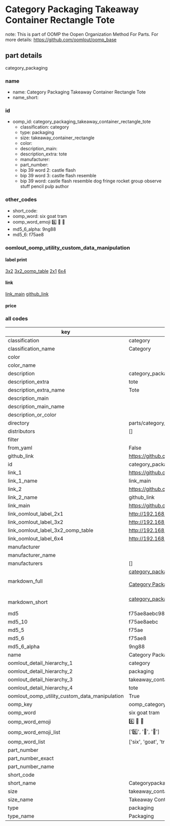 # Category Packaging Takeaway Container Rectangle Tote  

note: This is part of OOMP the Oopen Organization Method For Parts. For more details: https://github.com/oomlout/oomp_base

##  part details



category_packaging

### name
* name: Category Packaging Takeaway Container Rectangle Tote
* name_short: 
### id
* oomp_id: category_packaging_takeaway_container_rectangle_tote
  * classification: category
  * type: packaging
  * size: takeaway_container_rectangle
  * color: 
  * description_main: 
  * description_extra: tote
  * manufacturer: 
  * part_number: 
  * bip 39 word 2: castle flash
  * bip 39 word 3: castle flash resemble
  * bip 39 word: castle flash resemble dog fringe rocket group observe stuff pencil pulp author

### other_codes
* short_code: 
* oomp_word: six goat tram
* oomp_word_emoji :six: :goat: :tram:
* md5_6_alpha: 9ng88
* md5_6: f75ae8






### oomlout_oomp_utility_custom_data_manipulation
#### label print
[3x2](http://192.168.1.245:1112/?label=oomp%209ng88)
[3x2_oomp_table](http://192.168.1.107:1112/?label=oomp%209ng88)
[2x1](http://192.168.1.242:1112/?label=oomp%209ng88)
[6x4](http://192.168.1.55:1112/?label=oomp%209ng88)    

#### link

[link_main](https://github.com/oomlout/oomlout_oomp_current_version_messy/tree/main/parts/category_packaging_takeaway_container_rectangle_tote) [github_link](https://github.com/oomlout/oomlout_oomp_part_src/tree/main/parts/category_packaging_takeaway_container_rectangle_tote)                             

#### price







### all codes 
| key | value |  
| --- | --- |  
| classification | category |  
| classification_name | Category |  
| color |  |  
| color_name |  |  
| description | category_packaging |  
| description_extra | tote |  
| description_extra_name | Tote |  
| description_main |  |  
| description_main_name |  |  
| description_or_color |   |  
| directory | parts/category_packaging_takeaway_container_rectangle_tote |  
| distributors | [] |  
| filter |  |  
| from_yaml | False |  
| github_link | https://github.com/oomlout/oomlout_oomp_part_src/tree/main/parts/category_packaging_takeaway_container_rectangle_tote |  
| id | category_packaging_takeaway_container_rectangle_tote |  
| link_1 | https://github.com/oomlout/oomlout_oomp_current_version_messy/tree/main/parts/category_packaging_takeaway_container_rectangle_tote |  
| link_1_name | link_main |  
| link_2 | https://github.com/oomlout/oomlout_oomp_part_src/tree/main/parts/category_packaging_takeaway_container_rectangle_tote |  
| link_2_name | github_link |  
| link_main | https://github.com/oomlout/oomlout_oomp_current_version_messy/tree/main/parts/category_packaging_takeaway_container_rectangle_tote |  
| link_oomlout_label_2x1 | http://192.168.1.242:1112/?label=oomp%209ng88 |  
| link_oomlout_label_3x2 | http://192.168.1.245:1112/?label=oomp%209ng88 |  
| link_oomlout_label_3x2_oomp_table | http://192.168.1.107:1112/?label=oomp%209ng88 |  
| link_oomlout_label_6x4 | http://192.168.1.55:1112/?label=oomp%209ng88 |  
| manufacturer |  |  
| manufacturer_name |  |  
| manufacturers | [] |  
| markdown_full | [category_packaging_takeaway_container_rectangle_tote](https://github.com/oomlout/oomlout_oomp_current_version_messy/tree/main/parts/category_packaging_takeaway_container_rectangle_tote)<br>[](https://github.com/oomlout/oomlout_oomp_current_version_messy/tree/main/parts/category_packaging_takeaway_container_rectangle_tote)<br>[Category Packaging Takeaway Container Rectangle Tote](https://github.com/oomlout/oomlout_oomp_current_version_messy/tree/main/parts/category_packaging_takeaway_container_rectangle_tote)<br><br> |  
| markdown_short | [category_packaging_takeaway_container_rectangle_tote](https://github.com/oomlout/oomlout_oomp_current_version_messy/tree/main/parts/category_packaging_takeaway_container_rectangle_tote)<br><br> |  
| md5 | f75ae8aebc986cdeedae84096e96191c |  
| md5_10 | f75ae8aebc |  
| md5_5 | f75ae |  
| md5_6 | f75ae8 |  
| md5_6_alpha | 9ng88 |  
| name | Category Packaging Takeaway Container Rectangle Tote |  
| oomlout_detail_hierarchy_1 | category |  
| oomlout_detail_hierarchy_2 | packaging |  
| oomlout_detail_hierarchy_3 | takeaway_container_rectangle |  
| oomlout_detail_hierarchy_4 | tote |  
| oomlout_oomp_utility_custom_data_manipulation | True |  
| oomp_key | oomp_category_packaging_takeaway_container_rectangle_tote |  
| oomp_word | six goat tram |  
| oomp_word_emoji | :six: :goat: :tram: |  
| oomp_word_emoji_list | [':six:', ':goat:', ':tram:'] |  
| oomp_word_list | ['six', 'goat', 'tram'] |  
| part_number |  |  
| part_number_exact |  |  
| part_number_name |  |  
| short_code |  |  
| short_name | Categorypackaging |  
| size | takeaway_container_rectangle |  
| size_name | Takeaway Container Rectangle |  
| type | packaging |  
| type_name | Packaging |  
